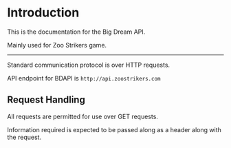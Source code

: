 # Introduction

This is the documentation for the Big Dream API. 

Mainly used for Zoo Strikers game.

--------------

Standard communication protocol is over HTTP requests.

API endpoint for BDAPI is `http://api.zoostrikers.com`

## Request Handling

All requests are permitted for use over GET requests.

Information required is expected to be passed along as a header along with the request.
